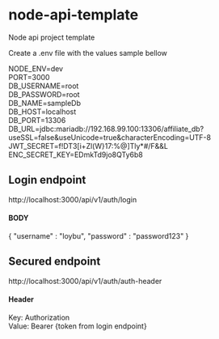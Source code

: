 # node-api-template
Node api project template


Create a .env file with the values sample bellow



NODE_ENV=dev  
PORT=3000  
DB_USERNAME=root  
DB_PASSWORD=root  
DB_NAME=sampleDb  
DB_HOST=localhost  
DB_PORT=13306  
DB_URL=jdbc:mariadb://192.168.99.100:13306/affiliate_db?useSSL=false&useUnicode=true&characterEncoding=UTF-8  
JWT_SECRET=f!DT3[i+Zl(W}17:%@]Tly*#/F&&L  
ENC_SECRET_KEY=EDmkTd9jo8QTy6b8  

  


## Login endpoint  

http://localhost:3000/api/v1/auth/login  

#### BODY

{
    "username" : "loybu",
    "password" : "password123"
}  

  
  
## Secured endpoint  
http://localhost:3000/api/v1/auth/auth-header


#### Header  
  
Key: Authorization  
Value:  Bearer {token from login endpoint}







  
  
  
